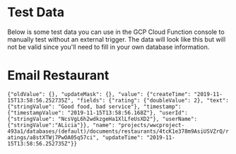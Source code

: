 # Test Data

Below is some test data you can use in the GCP Cloud Function console to manually test without an external trigger. The data will look like this but will not be valid since you'll need to fill in your own database information.

# Email Restaurant

`{"oldValue": {}, "updateMask": {}, "value": {"createTime": "2019-11-15T13:58:56.252735Z", "fields": {"rating": {"doubleValue": 2}, "text": {"stringValue": "Good food, bad service"}, "timestamp": {"timestampValue": "2019-11-15T13:58:56.168Z"}, "userId": {"stringValue": "NcsVgL6h2wdkzgeHa1XlLfeUsXD2"}, "userName": {"stringValue":"ALicia"}}, "name": "projects/wwcproject-493a1/databases/(default)/documents/restaurants/4tcK1e378m9AsiUSVZrQ/ratings/a8stXTWj7PwOA05q57ci", "updateTime": "2019-11-15T13:58:56.252735Z"}}`